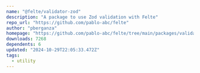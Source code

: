 ```yaml
---
name: "@felte/validator-zod"
description: "A package to use Zod validation with Felte"
repo_url: "https://github.com/pablo-abc/felte"
author: "pberganza"
homepage: "https://github.com/pablo-abc/felte/tree/main/packages/validator-zod"
downloads: 7268
dependents: 6
updated: "2024-10-29T22:05:33.472Z"
tags: 
  - utility
---
```

